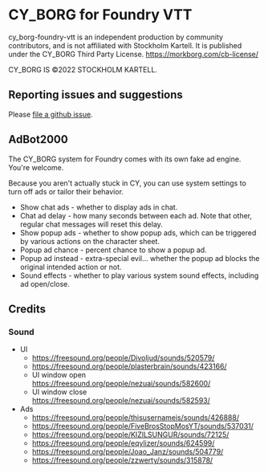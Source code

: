 # CY_BORG for Foundry VTT

cy_borg-foundry-vtt is an independent production by community contributors,
and is not affiliated with Stockholm Kartell. It is published under the CY_BORG Third Party License. 
https://morkborg.com/cb-license/

CY_BORG IS ©2022 STOCKHOLM KARTELL.

## Reporting issues and suggestions

Please [file a github issue](https://github.com/fvtt-fria-ligan/cy_borg-foundry-vtt/issues/new).

## AdBot2000

The CY_BORG system for Foundry comes with its own fake ad engine. You're welcome.

Because you aren't actually stuck in CY, you can use system settings to turn off ads or tailor their behavior.

* Show chat ads - whether to display ads in chat.
* Chat ad delay - how many seconds between each ad. Note that other, regular chat messages will reset this delay.
* Show popup ads - whether to show popup ads, which can be triggered by various actions on the character sheet.
* Popup ad chance - percent chance to show a popup ad.
* Popup ad instead - extra-special evil... whether the popup ad blocks the original intended action or not.
* Sound effects - whether to play various system sound effects, including ad open/close.


## Credits

### Sound

  * UI
    * https://freesound.org/people/Divoljud/sounds/520579/
    * https://freesound.org/people/plasterbrain/sounds/423166/
    * UI window open https://freesound.org/people/nezuai/sounds/582600/
    * UI window close https://freesound.org/people/nezuai/sounds/582593/
  * Ads
    * https://freesound.org/people/thisusernameis/sounds/426888/
    * https://freesound.org/people/FiveBrosStopMosYT/sounds/537031/
    * https://freesound.org/people/KIZILSUNGUR/sounds/72125/
    * https://freesound.org/people/eqylizer/sounds/624599/
    * https://freesound.org/people/Joao_Janz/sounds/504779/
    * https://freesound.org/people/zzwerty/sounds/315878/
